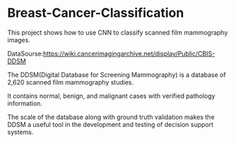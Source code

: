 # Breast-Cancer-Classification
This project shows how to use CNN to classify scanned film mammography images.

DataSourse:https://wiki.cancerimagingarchive.net/display/Public/CBIS-DDSM

The DDSM(Digital Database for Screening Mammography) is a database of 2,620 scanned film mammography studies.

It contains normal, benign, and malignant cases with verified pathology information.

The scale of the database along with ground truth validation makes the DDSM a useful tool in the development and testing of decision support systems. 
